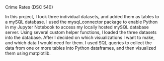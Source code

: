 Crime Rates (DSC 540)

In this project, I took three individual datasets, and added them as tables to a mySQL database. I used the mysql_connector package to enable Python in my Jupyter Notebook to access my locally hosted mySQL database server. Using several custom helper functions, I loaded the three datasets into the database. After I decided on which visualizations I want to make, and which data I would need for them. I used SQL queries to collect the data from one or more tables into Python dataframes, and then visualized them using matplotlib.
